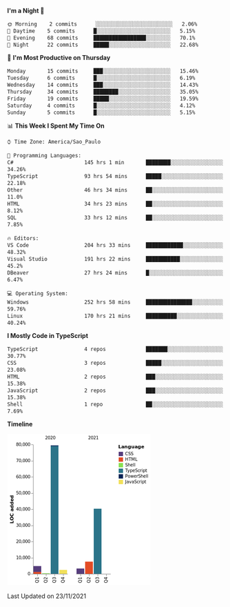 <!--START_SECTION:waka-->
**I'm a Night 🦉** 

```text
🌞 Morning    2 commits      ░░░░░░░░░░░░░░░░░░░░░░░░░   2.06% 
🌆 Daytime    5 commits      █░░░░░░░░░░░░░░░░░░░░░░░░   5.15% 
🌃 Evening    68 commits     █████████████████░░░░░░░░   70.1% 
🌙 Night      22 commits     █████░░░░░░░░░░░░░░░░░░░░   22.68%

```
📅 **I'm Most Productive on Thursday** 

```text
Monday       15 commits     ███░░░░░░░░░░░░░░░░░░░░░░   15.46% 
Tuesday      6 commits      █░░░░░░░░░░░░░░░░░░░░░░░░   6.19% 
Wednesday    14 commits     ███░░░░░░░░░░░░░░░░░░░░░░   14.43% 
Thursday     34 commits     ████████░░░░░░░░░░░░░░░░░   35.05% 
Friday       19 commits     █████░░░░░░░░░░░░░░░░░░░░   19.59% 
Saturday     4 commits      █░░░░░░░░░░░░░░░░░░░░░░░░   4.12% 
Sunday       5 commits      █░░░░░░░░░░░░░░░░░░░░░░░░   5.15%

```


📊 **This Week I Spent My Time On** 

```text
⌚︎ Time Zone: America/Sao_Paulo

💬 Programming Languages: 
C#                       145 hrs 1 min       ████████░░░░░░░░░░░░░░░░░   34.26% 
TypeScript               93 hrs 54 mins      █████░░░░░░░░░░░░░░░░░░░░   22.18% 
Other                    46 hrs 34 mins      ██░░░░░░░░░░░░░░░░░░░░░░░   11.0% 
HTML                     34 hrs 23 mins      ██░░░░░░░░░░░░░░░░░░░░░░░   8.12% 
SQL                      33 hrs 12 mins      ██░░░░░░░░░░░░░░░░░░░░░░░   7.85%

🔥 Editors: 
VS Code                  204 hrs 33 mins     ████████████░░░░░░░░░░░░░   48.32% 
Visual Studio            191 hrs 22 mins     ███████████░░░░░░░░░░░░░░   45.2% 
DBeaver                  27 hrs 24 mins      █░░░░░░░░░░░░░░░░░░░░░░░░   6.47%

💻 Operating System: 
Windows                  252 hrs 58 mins     ███████████████░░░░░░░░░░   59.76% 
Linux                    170 hrs 21 mins     ██████████░░░░░░░░░░░░░░░   40.24%

```

**I Mostly Code in TypeScript** 

```text
TypeScript               4 repos             ███████░░░░░░░░░░░░░░░░░░   30.77% 
CSS                      3 repos             █████░░░░░░░░░░░░░░░░░░░░   23.08% 
HTML                     2 repos             ███░░░░░░░░░░░░░░░░░░░░░░   15.38% 
JavaScript               2 repos             ███░░░░░░░░░░░░░░░░░░░░░░   15.38% 
Shell                    1 repo              ██░░░░░░░░░░░░░░░░░░░░░░░   7.69%

```


**Timeline**

![Chart not found](https://raw.githubusercontent.com/jonhoffmam/jonhoffmam/master/charts/bar_graph.png) 


 Last Updated on 23/11/2021
<!--END_SECTION:waka-->
